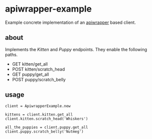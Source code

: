 # apiwrapper-example

Example concrete implementation of an [apiwrapper](https://github.com/mLewisLogic/apiwrapper) based client.

## about

Implements the _Kitten_ and _Puppy_ endpoints. They enable the following paths.
* GET  kitten/get_all
* POST kitten/scratch_head
* GET  puppy/get_all
* POST puppy/scratch_belly


## usage

    client = ApiwrapperExample.new

    kittens = client.kitten.get_all
    client.kitten.scratch_head('Whiskers')

    all_the_puppies = client.puppy.get_all
    client.puppy.scratch_belly('Nutmeg')
